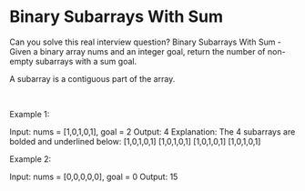 # Binary Subarrays With Sum

Can you solve this real interview question? Binary Subarrays With Sum - Given a binary array nums and an integer goal, return the number of non-empty subarrays with a sum goal.

A subarray is a contiguous part of the array.

 

Example 1:


Input: nums = [1,0,1,0,1], goal = 2
Output: 4
Explanation: The 4 subarrays are bolded and underlined below:
[1,0,1,0,1]
[1,0,1,0,1]
[1,0,1,0,1]
[1,0,1,0,1]


Example 2:


Input: nums = [0,0,0,0,0], goal = 0
Output: 15